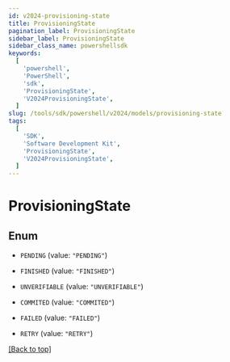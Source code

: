 ```yaml
---
id: v2024-provisioning-state
title: ProvisioningState
pagination_label: ProvisioningState
sidebar_label: ProvisioningState
sidebar_class_name: powershellsdk
keywords:
  [
    'powershell',
    'PowerShell',
    'sdk',
    'ProvisioningState',
    'V2024ProvisioningState',
  ]
slug: /tools/sdk/powershell/v2024/models/provisioning-state
tags:
  [
    'SDK',
    'Software Development Kit',
    'ProvisioningState',
    'V2024ProvisioningState',
  ]
---
```


# ProvisioningState

## Enum

- `PENDING` (value: `"PENDING"`)

- `FINISHED` (value: `"FINISHED"`)

- `UNVERIFIABLE` (value: `"UNVERIFIABLE"`)

- `COMMITED` (value: `"COMMITED"`)

- `FAILED` (value: `"FAILED"`)

- `RETRY` (value: `"RETRY"`)

[[Back to top]](#)
